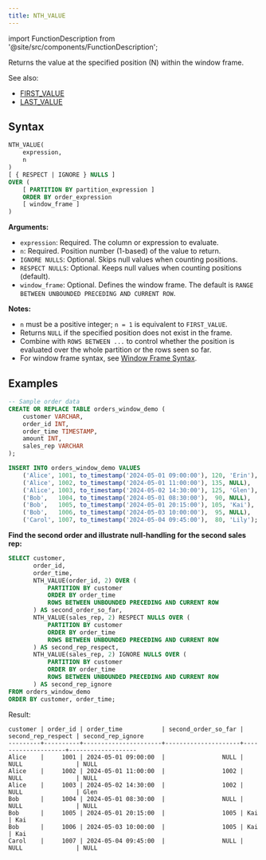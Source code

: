 ```yaml
---
title: NTH_VALUE
---
```


import FunctionDescription from '@site/src/components/FunctionDescription';

<FunctionDescription description="Introduced or updated: v1.2.697"/>

Returns the value at the specified position (N) within the window frame.

See also:

- [FIRST_VALUE](first-value.md)
- [LAST_VALUE](last-value.md)

## Syntax

```sql
NTH_VALUE(
    expression, 
    n
) 
[ { RESPECT | IGNORE } NULLS ] 
OVER (
    [ PARTITION BY partition_expression ] 
    ORDER BY order_expression 
    [ window_frame ]
)
```

**Arguments:**
- `expression`: Required. The column or expression to evaluate.
- `n`: Required. Position number (1-based) of the value to return.
- `IGNORE NULLS`: Optional. Skips null values when counting positions.
- `RESPECT NULLS`: Optional. Keeps null values when counting positions (default).
- `window_frame`: Optional. Defines the window frame. The default is `RANGE BETWEEN UNBOUNDED PRECEDING AND CURRENT ROW`.

**Notes:**
- `n` must be a positive integer; `n = 1` is equivalent to `FIRST_VALUE`.
- Returns `NULL` if the specified position does not exist in the frame.
- Combine with `ROWS BETWEEN ...` to control whether the position is evaluated over the whole partition or the rows seen so far.
- For window frame syntax, see [Window Frame Syntax](index.md#window-frame-syntax).

## Examples

```sql
-- Sample order data
CREATE OR REPLACE TABLE orders_window_demo (
    customer VARCHAR,
    order_id INT,
    order_time TIMESTAMP,
    amount INT,
    sales_rep VARCHAR
);

INSERT INTO orders_window_demo VALUES
    ('Alice', 1001, to_timestamp('2024-05-01 09:00:00'), 120, 'Erin'),
    ('Alice', 1002, to_timestamp('2024-05-01 11:00:00'), 135, NULL),
    ('Alice', 1003, to_timestamp('2024-05-02 14:30:00'), 125, 'Glen'),
    ('Bob',   1004, to_timestamp('2024-05-01 08:30:00'),  90, NULL),
    ('Bob',   1005, to_timestamp('2024-05-01 20:15:00'), 105, 'Kai'),
    ('Bob',   1006, to_timestamp('2024-05-03 10:00:00'),  95, NULL),
    ('Carol', 1007, to_timestamp('2024-05-04 09:45:00'),  80, 'Lily');
```

**Find the second order and illustrate null-handling for the second sales rep:**

```sql
SELECT customer,
       order_id,
       order_time,
       NTH_VALUE(order_id, 2) OVER (
           PARTITION BY customer
           ORDER BY order_time
           ROWS BETWEEN UNBOUNDED PRECEDING AND CURRENT ROW
       ) AS second_order_so_far,
       NTH_VALUE(sales_rep, 2) RESPECT NULLS OVER (
           PARTITION BY customer
           ORDER BY order_time
           ROWS BETWEEN UNBOUNDED PRECEDING AND CURRENT ROW
       ) AS second_rep_respect,
       NTH_VALUE(sales_rep, 2) IGNORE NULLS OVER (
           PARTITION BY customer
           ORDER BY order_time
           ROWS BETWEEN UNBOUNDED PRECEDING AND CURRENT ROW
       ) AS second_rep_ignore
FROM orders_window_demo
ORDER BY customer, order_time;
```

Result:
```
customer | order_id | order_time           | second_order_so_far | second_rep_respect | second_rep_ignore
---------+----------+----------------------+---------------------+--------------------+-------------------
Alice    |     1001 | 2024-05-01 09:00:00  |                NULL | NULL               | NULL
Alice    |     1002 | 2024-05-01 11:00:00  |                1002 | NULL               | NULL
Alice    |     1003 | 2024-05-02 14:30:00  |                1002 | NULL               | Glen
Bob      |     1004 | 2024-05-01 08:30:00  |                NULL | NULL               | NULL
Bob      |     1005 | 2024-05-01 20:15:00  |                1005 | Kai                | Kai
Bob      |     1006 | 2024-05-03 10:00:00  |                1005 | Kai                | Kai
Carol    |     1007 | 2024-05-04 09:45:00  |                NULL | NULL               | NULL
```
